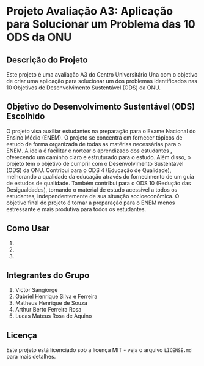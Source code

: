 # Projeto Avaliação A3: Aplicação para Solucionar um Problema das 10 ODS da ONU

## Descrição do Projeto

Este projeto é uma avaliação A3 do Centro Universitário Una com o objetivo de criar uma aplicação para solucionar um dos problemas identificados nas 10 Objetivos de Desenvolvimento Sustentável (ODS) da ONU.

## Objetivo do Desenvolvimento Sustentável (ODS) Escolhido

O projeto visa auxiliar estudantes na preparação para o Exame Nacional do Ensino Médio (ENEM). O projeto se concentra em fornecer tópicos de estudo de forma organizada de todas as matérias necessárias para o ENEM.
A ideia é facilitar e nortear o aprendizado dos estudantes , oferecendo um caminho claro e estruturado para o estudo. Além disso, o projeto tem o objetivo de cumprir com o Desenvolvimento Sustentável (ODS) da ONU.
Contribui para o ODS 4 (Educação de Qualidade), melhorando a qualidade da educação através do fornecimento de um guia de estudos de qualidade. Também contribui para o ODS 10 (Redução das Desigualdades), tornando o
material de estudo acessível a todos os estudantes, independentemente de sua situação socioeconômica. O objetivo final do projeto é tornar a preparação para o ENEM menos estressante e mais produtiva para todos os estudantes.


## Como Usar

1. 
2. 
3. 

## Integrantes do Grupo

1. Victor Sangiorge
2. Gabriel Henrique Silva e Ferreira 
3. Matheus Henrique de Souza 
4. Arthur Berto Ferreira Rosa 
5. Lucas Mateus Rosa de Aquino 


## Licença

Este projeto está licenciado sob a licença MIT - veja o arquivo `LICENSE.md` para mais detalhes.
